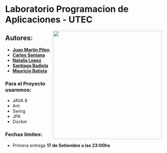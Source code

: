 # Laboratorio Programacion de Aplicaciones - UTEC

<img align="right" width="350" src="https://media.giphy.com/media/Dh5q0sShxgp13DwrvG/giphy.gif">

## Autores:

* **[Juan Martin Pilon](https://github.com/JuanmaPilon)**
* **[Carlos Santana](https://github.com/Carlangassss)**
* **[Natalia Lopez](https://github.com/Natalialopezutec)**
* **[Santiago Badiola](https://github.com/SantiagoBadiola2002)**
* **[Mauricio Batista](https://github.com/rkko)**

### Para el Proyecto usaremos:

- JAVA 8
- Ant
- Swing
- JPA
- Docker

### Fechas limites:

- Primera entrega **17 de Setiembre a las 23:00hs**

